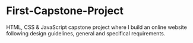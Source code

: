# First-Capstone-Project
HTML, CSS &amp; JavaScript capstone project where I build an online website following design guidelines, general and specifical requirements.
